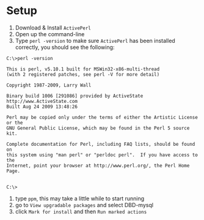 # Setup #

  1. Download & Install `ActivePerl`
  1. Open up the command-line
  1. Type `perl -version` to make sure `ActivePerl` has been installed correctly, you should see the following:
```
C:\>perl -version

This is perl, v5.10.1 built for MSWin32-x86-multi-thread
(with 2 registered patches, see perl -V for more detail)

Copyright 1987-2009, Larry Wall

Binary build 1006 [291086] provided by ActiveState http://www.ActiveState.com
Built Aug 24 2009 13:48:26

Perl may be copied only under the terms of either the Artistic License or the
GNU General Public License, which may be found in the Perl 5 source kit.

Complete documentation for Perl, including FAQ lists, should be found on
this system using "man perl" or "perldoc perl".  If you have access to the
Internet, point your browser at http://www.perl.org/, the Perl Home Page.


C:\>
```
  1. type `ppm`, this may take a little while to start running
  1. go to `View upgradable packages` and select DBD-mysql
  1. click `Mark for install` and then `Run marked actions`